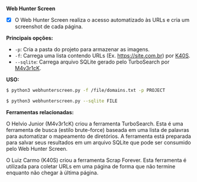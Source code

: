 **Web Hunter Screen**

- [x] O Web Hunter Screen realiza o acesso automatizado às URLs e cria um screenshot de cada página.

**Principais opções:**

- `-p`: Cria a pasta do projeto para armazenar as imagens.
- `-f`: Carrega uma lista contendo URLs (Ex. https://site.com.br) por [K40S](https://github.com/lgcarmo/Scrap_Forever).
- `--sqlite`: Carrega arquivo SQLite gerado pelo TurboSearch por [M4v3r1cK](https://github.com/helviojunior/turbosearch).

**USO:**
```bash
$ python3 webhunterscreen.py -f /file/domains.txt -p PROJECT
```
```bash
$ python3 webhunterscreen.py --sqlite FILE
```
**Ferramentas relacionadas:**

O Helvio Junior (M4v3r1cK) criou a ferramenta TurboSearch. Esta é uma ferramenta de busca (estilo brute-force) baseada em uma lista de palavras para automatizar o mapeamento de diretórios. A ferramenta está preparada para salvar seus resultados em um arquivo SQLite que pode ser consumido pelo Web Hunter Screen.

O Luiz Carmo (K40S) criou a ferramenta Scrap Forever. Esta ferramenta é utilizada para coletar URLs em uma página de forma que não termine enquanto não chegar à última página.
